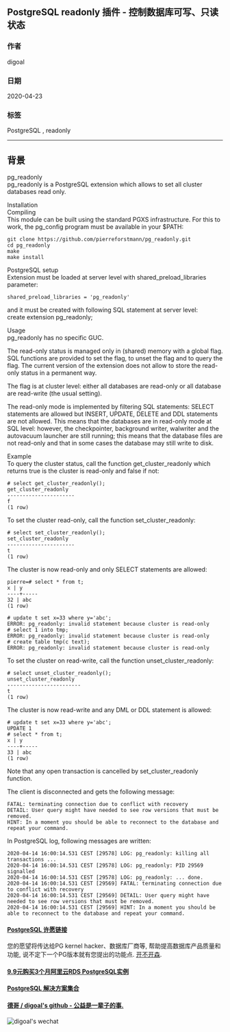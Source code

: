 ## PostgreSQL readonly 插件 - 控制数据库可写、只读状态  
  
### 作者  
digoal  
  
### 日期  
2020-04-23  
  
### 标签  
PostgreSQL , readonly   
  
----  
  
## 背景  
pg_readonly  
pg_readonly is a PostgreSQL extension which allows to set all cluster databases read only.  
  
Installation  
Compiling  
This module can be built using the standard PGXS infrastructure. For this to work, the pg_config program must be available in your $PATH:  
  
```  
git clone https://github.com/pierreforstmann/pg_readonly.git  
cd pg_readonly  
make  
make install  
```  
  
PostgreSQL setup  
Extension must be loaded at server level with shared_preload_libraries parameter:  
  
```  
shared_preload_libraries = 'pg_readonly'  
```  
  
and it must be created with following SQL statement at server level:  
create extension pg_readonly;  
  
Usage  
pg_readonly has no specific GUC.  
  
The read-only status is managed only in (shared) memory with a global flag. SQL functions are provided to set the flag, to unset the flag and to query the flag. The current version of the extension does not allow to store the read-only status in a permanent way.  
  
The flag is at cluster level: either all databases are read-only or all database are read-write (the usual setting).  
  
The read-only mode is implemented by filtering SQL statements: SELECT statements are allowed but INSERT, UPDATE, DELETE and DDL statements are not allowed. This means that the databases are in read-only mode at SQL level: however, the checkpointer, background writer, walwriter and the autovacuum launcher are still running; this means that the database files are not read-only and that in some cases the database may still write to disk.  
  
Example  
To query the cluster status, call the function get_cluster_readonly which returns true is the cluster is read-only and false if not:  
  
```  
# select get_cluster_readonly();  
get_cluster_readonly  
----------------------  
f  
(1 row)  
```  
  
To set the cluster read-only, call the function set_cluster_readonly:  
  
```  
# select set_cluster_readonly();  
set_cluster_readonly  
----------------------  
t  
(1 row)  
```  
  
The cluster is now read-only and only SELECT statements are allowed:  
  
```  
pierre=# select * from t;  
x | y  
----+-----  
32 | abc  
(1 row)  
  
# update t set x=33 where y='abc';  
ERROR: pg_readonly: invalid statement because cluster is read-only  
# select 1 into tmp;  
ERROR: pg_readonly: invalid statement because cluster is read-only  
# create table tmp(c text);  
ERROR: pg_readonly: invalid statement because cluster is read-only  
```  
  
To set the cluster on read-write, call the function unset_cluster_readonly:  
  
```  
# select unset_cluster_readonly();  
unset_cluster_readonly  
------------------------  
t  
(1 row)  
```  
  
The cluster is now read-write and any DML or DDL statement is allowed:  
  
```  
# update t set x=33 where y='abc';  
UPDATE 1  
# select * from t;  
x | y  
----+-----  
33 | abc  
(1 row)  
```  
  
Note that any open transaction is cancelled by set_cluster_readonly function.  
  
The client is disconnected and gets the following message:  
  
```  
FATAL: terminating connection due to conflict with recovery  
DETAIL: User query might have needed to see row versions that must be removed.  
HINT: In a moment you should be able to reconnect to the database and repeat your command.  
```  
  
In PostgreSQL log, following messages are written:  
  
```  
2020-04-14 16:00:14.531 CEST [29578] LOG: pg_readonly: killing all transactions ...  
2020-04-14 16:00:14.531 CEST [29578] LOG: pg_readonly: PID 29569 signalled  
2020-04-14 16:00:14.531 CEST [29578] LOG: pg_readonly: ... done.  
2020-04-14 16:00:14.531 CEST [29569] FATAL: terminating connection due to conflict with recovery  
2020-04-14 16:00:14.531 CEST [29569] DETAIL: User query might have needed to see row versions that must be removed.  
2020-04-14 16:00:14.531 CEST [29569] HINT: In a moment you should be able to reconnect to the database and repeat your command.  
```  
    
  
  
  
  
  
  
  
  
  
  
  
  
  
  
  
  
  
  
  
  
  
  
  
  
  
  
  
  
  
  
  
  
  
  
  
  
  
  
  
  
  
  
  
#### [PostgreSQL 许愿链接](https://github.com/digoal/blog/issues/76 "269ac3d1c492e938c0191101c7238216")
您的愿望将传达给PG kernel hacker、数据库厂商等, 帮助提高数据库产品质量和功能, 说不定下一个PG版本就有您提出的功能点. [开不开森](https://github.com/digoal/blog/issues/76 "269ac3d1c492e938c0191101c7238216").  
  
  
#### [9.9元购买3个月阿里云RDS PostgreSQL实例](https://www.aliyun.com/database/postgresqlactivity "57258f76c37864c6e6d23383d05714ea")
  
  
#### [PostgreSQL 解决方案集合](https://yq.aliyun.com/topic/118 "40cff096e9ed7122c512b35d8561d9c8")
  
  
#### [德哥 / digoal's github - 公益是一辈子的事.](https://github.com/digoal/blog/blob/master/README.md "22709685feb7cab07d30f30387f0a9ae")
  
  
![digoal's wechat](../pic/digoal_weixin.jpg "f7ad92eeba24523fd47a6e1a0e691b59")
  

